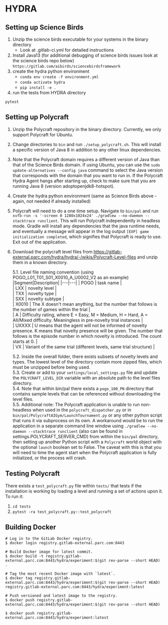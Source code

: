 # HYDRA
## Setting up Science Birds
1. Unzip the science birds executable for your systems in the binary directory
   - Look at .gitlab-ci.yml for detailed instructions
2. Install Java13 (for additional debugging of science birds issues look at the science birds repo below)
```https://gitlab.com/aibirds/sciencebirdsframework```
3. create the hydra python environment
   - ```conda env create -f environment.yml```
   - ```conda activate hydra```
   - `pip install -e .`
4. run the tests from HYDRA directory
```
pytest
```
## Setting up Polycraft
1. Unzip the Polycraft repository in the binary directory.  Currently, we only support Polycraft for Ubuntu.
2. Change directories to `bin` and run `./setup_polycraft.sh`.  This will install a specific version of Java 8 in addition to any other linux dependencies.  
3. Note that the Polycraft domain requires a different version of Java than that of the Science Birds domain.  If using Ubuntu, you can use the `sudo update-alternatives --config java` command to select the Java version that corresponds with the domain that you want to run in.  If the Polycraft Hydra Agent hangs after starting up, check to make sure that you are running Java 8 (version adoptopenjdk8-hotspot). 
4. Create the hydra python environment (same as Science Birds above - again, not needed if already installed)
5. Polycraft will need to do a one time setup.  Navigate to `bin/pal` and run `xvfb-run -s '-screen 0 1280x1024x24' ./gradlew --no-daemon --stacktrace runclient`.  This will run Polycraft independently in headless mode.  Gradle will install any dependencies that the java runtime needs, and eventually a message will appear in the log output `[EXP] game initialization completed`, which signifies that Polycraft is ready to use.  Exit out of the application.
5. Download the polycraft level files from https://gitlab-external.parc.com/hydra/hydra/-/wikis/Polycraft-Level-files and unzip them in a known directory.  

   5.1. Level file naming convention (using POGO_L01_T01_S01_X0010_A_U0002_V2 as an example)
      |Segment|Description|
      |---|---|
      | POGO | task name |  
      | LXX | novelty level |  
      | TXX | novelty type |  
      | SXX | novelty subtype |  
      | X0010 | The X doesn't mean anything, but the number that follows is the number of games within the trial |  
      | A | Difficulty rating, where E = Easy, M = Medium, H = Hard, A = All/Mixed difficulty.  Meaningless in pre-novelty trial instances |  
      | UXXXX | U means that the agent will not be informed of novelty presence. K means that novelty presence will be given.  The number that follows is the episode number in which novelty is introduced.  The count starts at 0. |  
      | VX | Variant of the same trial (different levels, same trial structure) |  
      
   5.2. Inside the overall folder, there exists subsets of novelty levels and types. The lowest level of the directory contain more zipped files, which must be unzipped before being used.  
   5.3. Create or add to your `settings/local_settings.py` file and update the `POLYCRAFT_LEVEL_DIR` variable with an absolute path to the level files directory.  
   5.4. Note that within bin/pal there exists a `pogo_100_PN` directory that contains sample levels that can be referenced without downloading the level files.  
   5.5. Additional note: The Polycraft application is unable to run non-headless when used in the `polycraft_dispatcher.py` or in `bin/pal/PolycraftAIGym/LaunchTournament.py` or any other python script that runs it via subprocess on its own.  A workaround would be to run the application in a separate command line window using `./gradlew --no-daemon --stacktrace runclient` (also can be found in settings.POLYCRAFT_SERVER_CMD) from within the `bin/pal` directory, then setting up another Python script with a `Polycraft` world object with the optional `launch` boolean set to False. The caveat with this is that you will need to time the agent start when the Polycraft application is fully initialized, or the process will crash.  

## Testing Polycraft
   There exists a `test_polycraft.py` file within `tests/` that tests if the installation is working by loading a level and running a set of actions upon it.  To run it:  
   1. `cd tests`
   2. `pytest -ra test_polycraft.py::test_polycraft`


## Building Docker

```
# Log in to the GitLab Docker registry.
$ docker login registry.gitlab-external.parc.com:8443

# Build Docker image for latest commit.
$ docker build -t registry.gitlab-external.parc.com:8443/hydra/experiment:$(git rev-parse --short HEAD) .

# Tag the most recent Docker image with `latest`.
$ docker tag registry.gitlab-external.parc.com:8443/hydra/experiment:$(git rev-parse --short HEAD) registry.gitlab-external.parc.com:8443/hydra/experiment:latest

# Push versioned and latest image to the registry.
$ docker push registry.gitlab-external.parc.com:8443/hydra/experiment:$(git rev-parse --short HEAD)

$ docker push registry.gitlab-external.parc.com:8443/hydra/experiment:latest
```
